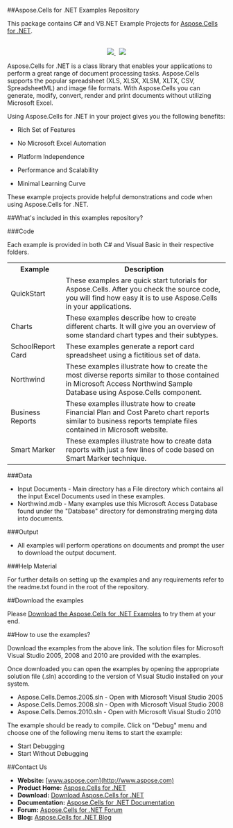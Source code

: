 ##Aspose.Cells for .NET Examples Repository

This package contains C# and VB.NET Example Projects for [Aspose.Cells for .NET](http://www.aspose.com/categories/.net-components/aspose.cells-for-.net/default.aspx).
<br/><br/>
<p align="center">
  <a title="Download Examples Dashboard" href="http://www.aspose.com/community/files/72/java-components/aspose-examples-for-java/default.aspx">
	<img src="https://raw.github.com/AsposeExamples/java-examples-dashboard/master/images/downloadDasboard-Button-Large.png" />
  </a>
  &nbsp;
  <a title="Download Examples ZIP" href="https://github.com/asposecells/Aspose_Cells_NET/archive/master.zip">
	<img src="https://raw.github.com/AsposeExamples/java-examples-dashboard/master/images/downloadZip-Button-Large.png" />
  </a>
</p>

Aspose.Cells for .NET is a class library that enables your applications to perform a great range of document processing tasks. Aspose.Cells supports the popular spreadsheet (XLS, XLSX, XLSM, XLTX, CSV, SpreadsheetML) and image file formats. With Aspose.Cells you can generate, modify, convert, render and print documents without utilizing Microsoft Excel.

Using Aspose.Cells for .NET in your project gives you the following benefits:

+ Rich Set of Features

+ No Microsoft Excel Automation

+ Platform Independence

+ Performance and Scalability

+ Minimal Learning Curve

These example projects provide helpful demonstrations and code when using Aspose.Cells for .NET.

##What's included in this examples repository?

###Code

Each example is provided in both C# and Visual Basic in their respective folders.

<table>
  <tr><th>Example<th>Description</th></tr>
  <tr><td>QuickStart</td><td>These examples are quick start tutorials for Aspose.Cells. After you check the source code, you will find how easy it is to use Aspose.Cells in your applications.</td></tr>
  <tr><td>Charts</td><td>These examples describe how to create different charts. It will give you an overview of some standard chart types and their subtypes.</td></tr>
  <tr><td>SchoolReport Card</td><td>These examples generate a report card spreadsheet using a fictitious set of data.</td></tr>
  <tr><td>Northwind</td><td>These examples illustrate how to create the most diverse reports similar to those contained in Microsoft Access Northwind Sample Database using Aspose.Cells component.</td></tr>
  <tr><td>Business Reports</td><td>These examples illustrate how to create Financial Plan and Cost Pareto chart reports similar to business reports template files contained in Microsoft website.</td></tr>
  <tr><td>Smart Marker</td><td>These examples illustrate how to create data reports with just a few lines of code based on Smart Marker technique.</td></tr>
</table>

###Data
+ Input Documents - Main directory has a File directory which contains all the input Excel Documents used in these examples.
+ Northwind.mdb - Many examples use this Microsoft Access Database found under the "Database" directory for demonstrating merging data into documents.


###Output

+ All examples will perform operations on documents and prompt the user to download the output document.


###Help Material

For further details on setting up the examples and any requirements refer to the readme.txt found in the root of the repository.



##Download the examples

Please [Download the Aspose.Cells for .NET Examples](https://github.com/asposecells/Aspose_Cells_NET/downloads) to try them at your end.


##How to use the examples?

Download the examples from the above link. The solution files for Microsoft Visual Studio 2005, 2008 and 2010 are provided with the examples. 

Once downloaded you can open the examples by opening the appropriate solution file (.sln) according to the version of Visual Studio installed on your system.

- Aspose.Cells.Demos.2005.sln - Open with Microsoft Visual Studio 2005
- Aspose.Cells.Demos.2008.sln - Open with Microsoft Visual Studio 2008
- Aspose.Cells.Demos.2010.sln - Open with Microsoft Visual Studio 2010

The example should be ready to compile. Click on "Debug" menu and choose one of the following menu items to start the example:

- Start Debugging
- Start Without Debugging




##Contact Us

+ **Website:** [www.aspose.com](http://www.aspose.com)
+ **Product Home:** [Aspose.Cells for .NET](http://www.aspose.com/categories/.net-components/aspose.cells-for-.net/default.aspx)
+ **Download:** [Download Aspose.Cells for .NET](http://www.aspose.com/community/files/51/.net-components/aspose.cells-for-.net/default.aspx)
+ **Documentation:** [Aspose.Cells for .NET Documentation](http://www.aspose.com/documentation/.net-components/aspose.cells-for-.net/index.html)
+ **Forum:** [Aspose.Cells for .NET Forum](http://www.aspose.com/community/forums/aspose.cells-product-family/19/showforum.aspx)
+ **Blog:** [Aspose.Cells for .NET Blog](http://www.aspose.com/blogs/aspose-products/aspose-cells-product-family.html)
 




